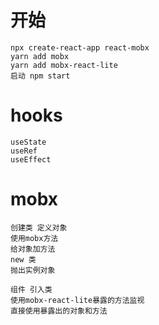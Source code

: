 # 开始
    npx create-react-app react-mobx
    yarn add mobx 
    yarn add mobx-react-lite
    启动 npm start

# hooks
    useState
    useRef
    useEffect

# mobx
    创建类 定义对象
    使用mobx方法
    给对象加方法
    new 类 
    抛出实例对象

    组件 引入类
    使用mobx-react-lite暴露的方法监视
    直接使用暴露出的对象和方法

